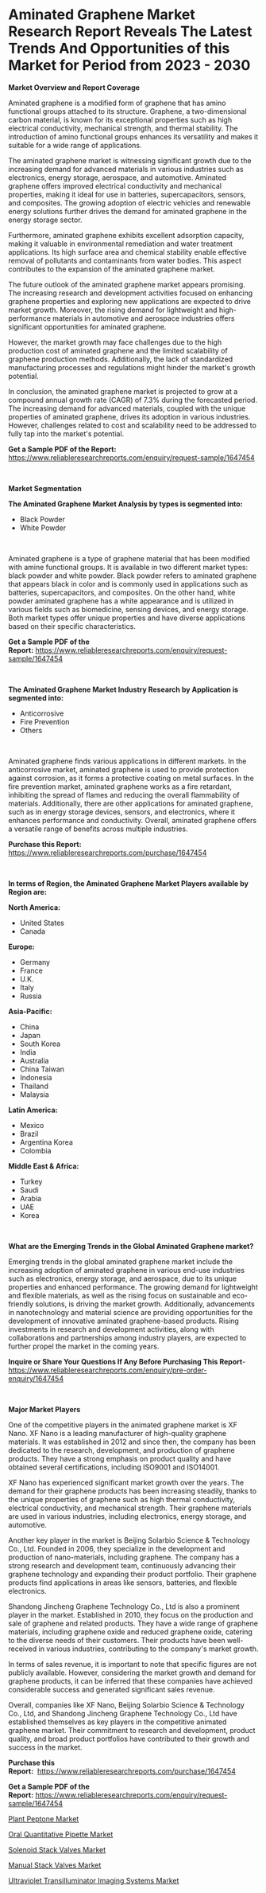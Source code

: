 <p><h1>Aminated Graphene Market Research Report Reveals The Latest Trends And Opportunities of this Market for Period from 2023 - 2030</h1></p><p><strong>Market Overview and Report Coverage</strong></p>
<p><p>Aminated graphene is a modified form of graphene that has amino functional groups attached to its structure. Graphene, a two-dimensional carbon material, is known for its exceptional properties such as high electrical conductivity, mechanical strength, and thermal stability. The introduction of amino functional groups enhances its versatility and makes it suitable for a wide range of applications.</p><p>The aminated graphene market is witnessing significant growth due to the increasing demand for advanced materials in various industries such as electronics, energy storage, aerospace, and automotive. Aminated graphene offers improved electrical conductivity and mechanical properties, making it ideal for use in batteries, supercapacitors, sensors, and composites. The growing adoption of electric vehicles and renewable energy solutions further drives the demand for aminated graphene in the energy storage sector.</p><p>Furthermore, aminated graphene exhibits excellent adsorption capacity, making it valuable in environmental remediation and water treatment applications. Its high surface area and chemical stability enable effective removal of pollutants and contaminants from water bodies. This aspect contributes to the expansion of the aminated graphene market.</p><p>The future outlook of the aminated graphene market appears promising. The increasing research and development activities focused on enhancing graphene properties and exploring new applications are expected to drive market growth. Moreover, the rising demand for lightweight and high-performance materials in automotive and aerospace industries offers significant opportunities for aminated graphene.</p><p>However, the market growth may face challenges due to the high production cost of aminated graphene and the limited scalability of graphene production methods. Additionally, the lack of standardized manufacturing processes and regulations might hinder the market's growth potential.</p><p>In conclusion, the aminated graphene market is projected to grow at a compound annual growth rate (CAGR) of 7.3% during the forecasted period. The increasing demand for advanced materials, coupled with the unique properties of aminated graphene, drives its adoption in various industries. However, challenges related to cost and scalability need to be addressed to fully tap into the market's potential.</p></p>
<p><strong>Get a Sample PDF of the Report:</strong> <a href="https://www.reliableresearchreports.com/enquiry/request-sample/1647454">https://www.reliableresearchreports.com/enquiry/request-sample/1647454</a></p>
<p>&nbsp;</p>
<p><strong>Market Segmentation</strong></p>
<p><strong>The Aminated Graphene Market Analysis by types is segmented into:</strong></p>
<p><ul><li>Black Powder</li><li>White Powder</li></ul></p>
<p>&nbsp;</p>
<p><p>Aminated graphene is a type of graphene material that has been modified with amine functional groups. It is available in two different market types: black powder and white powder. Black powder refers to aminated graphene that appears black in color and is commonly used in applications such as batteries, supercapacitors, and composites. On the other hand, white powder aminated graphene has a white appearance and is utilized in various fields such as biomedicine, sensing devices, and energy storage. Both market types offer unique properties and have diverse applications based on their specific characteristics.</p></p>
<p><strong>Get a Sample PDF of the Report:</strong>&nbsp;<a href="https://www.reliableresearchreports.com/enquiry/request-sample/1647454">https://www.reliableresearchreports.com/enquiry/request-sample/1647454</a></p>
<p>&nbsp;</p>
<p><strong>The Aminated Graphene Market Industry Research by Application is segmented into:</strong></p>
<p><ul><li>Anticorrosive</li><li>Fire Prevention</li><li>Others</li></ul></p>
<p>&nbsp;</p>
<p><p>Aminated graphene finds various applications in different markets. In the anticorrosive market, aminated graphene is used to provide protection against corrosion, as it forms a protective coating on metal surfaces. In the fire prevention market, aminated graphene works as a fire retardant, inhibiting the spread of flames and reducing the overall flammability of materials. Additionally, there are other applications for aminated graphene, such as in energy storage devices, sensors, and electronics, where it enhances performance and conductivity. Overall, aminated graphene offers a versatile range of benefits across multiple industries.</p></p>
<p><strong>Purchase this Report:</strong>&nbsp; <a href="https://www.reliableresearchreports.com/purchase/1647454">https://www.reliableresearchreports.com/purchase/1647454</a></p>
<p>&nbsp;</p>
<p><strong>In terms of Region, the Aminated Graphene Market Players available by Region are:</strong></p>
<p>
    <p> <strong> North America: </strong>
        <ul>
            <li>United States</li>
            <li>Canada</li>
        </ul>
        </p> 
    <p> <strong> Europe: </strong>
        <ul>
            <li>Germany</li>
            <li>France</li>
            <li>U.K.</li>
            <li>Italy</li>
            <li>Russia</li>
        </ul>
        </p> 
    <p> <strong> Asia-Pacific: </strong>
        <ul>
            <li>China</li>
            <li>Japan</li>
            <li>South Korea</li>
            <li>India</li>
            <li>Australia</li>
            <li>China Taiwan</li>
            <li>Indonesia</li>
            <li>Thailand</li>
            <li>Malaysia</li>
        </ul>
        </p> 
    <p> <strong> Latin America: </strong>
        <ul>
            <li>Mexico</li>
            <li>Brazil</li>
            <li>Argentina Korea</li>
            <li>Colombia</li>
        </ul>
        </p> 
    <p> <strong> Middle East & Africa: </strong>
        <ul>
            <li>Turkey</li>
            <li>Saudi</li>
            <li>Arabia</li>
            <li>UAE</li>
            <li>Korea</li>
        </ul>
    </p>
    </p>
<p>&nbsp;</p>
<p><strong>What are the Emerging Trends in the Global Aminated Graphene market?</strong></p>
<p><p>Emerging trends in the global aminated graphene market include the increasing adoption of aminated graphene in various end-use industries such as electronics, energy storage, and aerospace, due to its unique properties and enhanced performance. The growing demand for lightweight and flexible materials, as well as the rising focus on sustainable and eco-friendly solutions, is driving the market growth. Additionally, advancements in nanotechnology and material science are providing opportunities for the development of innovative aminated graphene-based products. Rising investments in research and development activities, along with collaborations and partnerships among industry players, are expected to further propel the market in the coming years.</p></p>
<p><strong>Inquire or Share Your Questions If Any Before Purchasing This Report</strong>- <a href="https://www.reliableresearchreports.com/enquiry/pre-order-enquiry/1647454">https://www.reliableresearchreports.com/enquiry/pre-order-enquiry/1647454</a></p>
<p>&nbsp;</p>
<p><strong>Major Market Players</strong></p>
<p><p>One of the competitive players in the animated graphene market is XF Nano. XF Nano is a leading manufacturer of high-quality graphene materials. It was established in 2012 and since then, the company has been dedicated to the research, development, and production of graphene products. They have a strong emphasis on product quality and have obtained several certifications, including ISO9001 and ISO14001.</p><p>XF Nano has experienced significant market growth over the years. The demand for their graphene products has been increasing steadily, thanks to the unique properties of graphene such as high thermal conductivity, electrical conductivity, and mechanical strength. Their graphene materials are used in various industries, including electronics, energy storage, and automotive.</p><p>Another key player in the market is Beijing Solarbio Science & Technology Co., Ltd. Founded in 2006, they specialize in the development and production of nano-materials, including graphene. The company has a strong research and development team, continuously advancing their graphene technology and expanding their product portfolio. Their graphene products find applications in areas like sensors, batteries, and flexible electronics.</p><p>Shandong Jincheng Graphene Technology Co., Ltd is also a prominent player in the market. Established in 2010, they focus on the production and sale of graphene and related products. They have a wide range of graphene materials, including graphene oxide and reduced graphene oxide, catering to the diverse needs of their customers. Their products have been well-received in various industries, contributing to the company's market growth.</p><p>In terms of sales revenue, it is important to note that specific figures are not publicly available. However, considering the market growth and demand for graphene products, it can be inferred that these companies have achieved considerable success and generated significant sales revenue.</p><p>Overall, companies like XF Nano, Beijing Solarbio Science & Technology Co., Ltd, and Shandong Jincheng Graphene Technology Co., Ltd have established themselves as key players in the competitive animated graphene market. Their commitment to research and development, product quality, and broad product portfolios have contributed to their growth and success in the market.</p></p>
<p><strong>Purchase this Report:</strong>&nbsp;&nbsp;<a href="https://www.reliableresearchreports.com/purchase/1647454">https://www.reliableresearchreports.com/purchase/1647454</a></p>
<p></p>
<p><strong>Get a Sample PDF of the Report:</strong>&nbsp;<a href="https://www.reliableresearchreports.com/enquiry/request-sample/1647454">https://www.reliableresearchreports.com/enquiry/request-sample/1647454</a></p>
<p><p><a href="https://medium.com/@lorenzmayer1995/plant-peptone-market-size-and-market-trends-complete-industry-overview-2023-to-2030-1405fc5a14dc">Plant Peptone Market</a></p><p><a href="https://medium.com/@merrittrice2023/analyzing-oral-quantitative-pipette-market-global-industry-perspective-and-forecast-2023-to-2030-7ea28127082d">Oral Quantitative Pipette Market</a></p><p><a href="https://github.com/amonskiyk/Market-Research-Report-List-1/blob/main/solenoid-stack-valves-market.md">Solenoid Stack Valves Market</a></p><p><a href="https://github.com/JameTravis/Market-Research-Report-List-2/blob/main/manual-stack-valves-market.md">Manual Stack Valves Market</a></p><p><a href="https://medium.com/@paulmcglynn6456/ultraviolet-transilluminator-imaging-systems-market-outlook-industry-overview-and-forecast-2023-fb3659cd8ff1">Ultraviolet Transilluminator Imaging Systems Market</a></p></p>